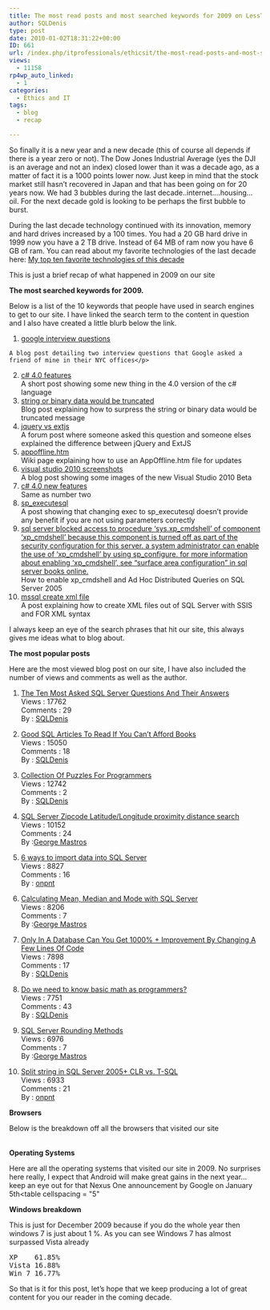 ```yaml
---
title: The most read posts and most searched keywords for 2009 on LessThanDot in 2009
author: SQLDenis
type: post
date: 2010-01-02T18:31:22+00:00
ID: 661
url: /index.php/itprofessionals/ethicsit/the-most-read-posts-and-most-searched-ke-2009/
views:
  - 11158
rp4wp_auto_linked:
  - 1
categories:
  - Ethics and IT
tags:
  - blog
  - recap

---
```

So finally it is a new year and a new decade (this of course all depends if there is a year zero or not). The Dow Jones Industrial Average (yes the DJI is an average and not an index) closed lower than it was a decade ago, as a matter of fact it is a 1000 points lower now. Just keep in mind that the stock market still hasn&#8217;t recovered in Japan and that has been going on for 20 years now. We had 3 bubbles during the last decade..internet&#8230;.housing&#8230;oil. For the next decade gold is looking to be perhaps the first bubble to burst. 

During the last decade technology continued with its innovation, memory and hard drives increased by a 100 times. You had a 20 GB hard drive in 1999 now you have a 2 TB drive. Instead of 64 MB of ram now you have 6 GB of ram. You can read about my favorite technologies of the last decade here: [My top ten favorite technologies of this decade][1]

This is just a brief recap of what happened in 2009 on our site

**The most searched keywords for 2009.**

Below is a list of the 10 keywords that people have used in search engines to get to our site. I have linked the search term to the content in question and I also have created a little blurb below the link.

  1. [google interview questions][2]
  
    A blog post detailing two interview questions that Google asked a friend of mine in their NYC offices</p> 
  2. [c# 4.0 features][3]  
    A short post showing some new thing in the 4.0 version of the c# language 
  3. [string or binary data would be truncated][4]  
    Blog post explaining how to surpress the string or binary data would be truncated message 
  4. [jquery vs extjs][5]   
    A forum post where someone asked this question and someone elses explained the difference between jQuery and ExtJS 
  5. [appoffline.htm][6]  
    Wiki page explaining how to use an AppOffline.htm file for updates 
  6. [visual studio 2010 screenshots][7]  
    A blog post showing some images of the new Visual Studio 2010 Beta 
  7. [c# 4.0 new features][3]  
    Same as number two 
  8. [sp_executesql][8]  
    A post showing that changing exec to sp_executesql doesn&#8217;t provide any benefit if you are not using parameters correctly 
  9. [sql server blocked access to procedure &#8216;sys.xp\_cmdshell&#8217; of component &#8216;xp\_cmdshell&#8217; because this component is turned off as part of the security configuration for this server. a system administrator can enable the use of &#8216;xp\_cmdshell&#8217; by using sp\_configure. for more information about enabling &#8216;xp_cmdshell&#8217;, see &#8220;surface area configuration&#8221; in sql server books online.][9]  
    How to enable xp_cmdshell and Ad Hoc Distributed Queries on SQL Server 2005 
 10. [mssql create xml file][10]  
    A post explaining how to create XML files out of SQL Server with SSIS and FOR XML syntax 

I always keep an eye of the search phrases that hit our site, this always gives me ideas what to blog about.

**The most popular posts**
  
Here are the most viewed blog post on our site, I have also included the number of views and comments as well as the author.

1. [The Ten Most Asked SQL Server Questions And Their Answers][11]  
Views : 17762  
Comments : 29  
By : [SQLDenis][12]

2. [Good SQL Articles To Read If You Can&#8217;t Afford Books][13]  
Views : 15050  
Comments : 18  
By : [SQLDenis][12]

3. [Collection Of Puzzles For Programmers][14]  
Views : 12742  
Comments : 2  
By : [SQLDenis][12]

4. [SQL Server Zipcode Latitude/Longitude proximity distance search][15]  
Views : 10152  
Comments : 24  
By :[George Mastros][16]

5. [6 ways to import data into SQL Server][17]  
Views : 8827  
Comments : 16  
By : [onpnt][18]

6. [Calculating Mean, Median and Mode with SQL Server][19]  
Views : 8206  
Comments : 7  
By :[George Mastros][16]

7. [Only In A Database Can You Get 1000% + Improvement By Changing A Few Lines Of Code][20]  
Views : 7898  
Comments : 17  
By : [SQLDenis][12]

8. [Do we need to know basic math as programmers?][21]  
Views : 7751  
Comments : 43  
By : [SQLDenis][12]

9. [SQL Server Rounding Methods][22]  
Views : 6976  
Comments : 7  
By :[George Mastros][16]

10. [Split string in SQL Server 2005+ CLR vs. T-SQL][23]  
Views : 6933  
Comments : 21  
By : [onpnt][18]



**Browsers**
  
Below is the breakdown off all the browsers that visited our site<table cellspacing = "5"> 

</table> 

**Operating Systems**
  
Here are all the operating systems that visited our site in 2009. No surprises here really, I expect that Android will make great gains in the next year&#8230;keep an eye out for that Nexus One announcement by Google on January 5th<table cellspacing = "5" 

</table> 

**Windows breakdown**
  
This is just for December 2009 because if you do the whole year then windows 7 is just about 1 %. As you can see Windows 7 has almost surpassed Vista already

<pre>XP    61.85%	
Vista 16.88%	
Win 7 16.77%</pre>

So that is it for this post, let&#8217;s hope that we keep producing a lot of great content for you our reader in the coming decade.

 [1]: /index.php/ITProfessionals/EthicsIT/my-top-ten-favorite-technologies-of-this
 [2]: /index.php/ITProfessionals/EthicsIT/google-interview-questions
 [3]: /index.php/DesktopDev/MSTech/the-new-features-in-c-4
 [4]: /index.php/DataMgmt/DBProgramming/MSSQLServer/surpress-string-or-binary-data-would-be-
 [5]: http://forum.ltd.local/viewtopic.php?f=44&t=2660
 [6]: http://wiki.ltd.local/index.php/ASP.NET:_Using_an_AppOffline.htm_file_for_updates
 [7]: /index.php/DesktopDev/MSTech/visual-studio-2010-screenshots
 [8]: /index.php/DataMgmt/DataDesign/changing-exec-to-sp_executesql-doesn-t-p
 [9]: /index.php/DataMgmt/DataDesign/how-to-enable-xp_cmdshell-on-sql-server-2005
 [10]: /index.php/DataMgmt/DBProgramming/create-xml-files-out-of-sql-server-with-
 [11]: /index.php?p=249
 [12]: /index.php/All/?disp=authdir&author=4
 [13]: /index.php?p=27
 [14]: /index.php?p=348
 [15]: /index.php?p=334
 [16]: /index.php/All/?disp=authdir&author=10
 [17]: /index.php?p=593
 [18]: /index.php/All/?disp=authdir&author=68
 [19]: /index.php?p=266
 [20]: /index.php?p=114
 [21]: /index.php?p=616
 [22]: /index.php?p=256
 [23]: /index.php?p=406